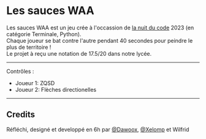 # Les sauces WAA

Les sauces WAA est un jeu crée à l'occassion de [la nuit du code](https://www.nuitducode.net/) 2023 (en catégorie Terminale, Python). <br>
Chaque joueur se bat contre l'autre pendant 40 secondes pour peindre le plus de territoire ! <br>
Le projet à reçu une notation de 17.5/20 dans notre lycée.

---

Contrôles : <br>
- Joueur 1: ZQSD <br>
- Joueur 2: Flèches directionelles <br>

---

## Credits

Réfléchi, designé et developpé en 6h par [@Dawoox](https://github.com/dawoox), [@Xelomp](https://github.com/xelomp3) et Wilfrid
